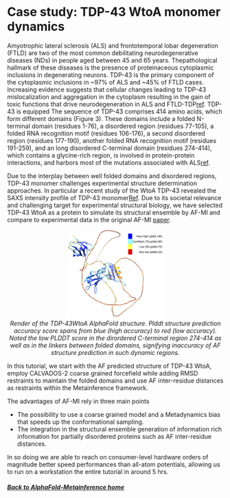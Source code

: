# Case study: TDP-43 WtoA monomer dynamics

Amyotrophic lateral sclerosis (ALS) and frontotemporal lobar degeneration (FTLD) are two of the most common debilitating neurodegenerative diseases (NDs) in people aged between 45 and 65 years. Thepathological hallmark of these diseases is the presence of proteinaceous cytoplasmic inclusions in degenerating neurons. TDP-43 is the primary component of the cytoplasmic inclusions in ~97$\%$ of ALS and ~45$\%$ of FTLD cases. Increasing evidence suggests that cellular changes leading to TDP-43 mislocalization and aggregation in the cytoplasm resulting in the gain of toxic functions that drive neurodegeneration in ALS and FTLD-TDP[ref](https://doi.org/10.1038/s41593-023-01341-4). TDP-43 is equipped The sequence of TDP-43 comprises 414 amino acids, which form different domains (Figure 3). These domains include a folded N-terminal domain (residues 1-76), a disordered region (residues 77-105), a folded RNA recognition motif (residues 106-176), a second disordered region (residues 177-190), another folded RNA recognition motif (residues 191-259), and an long disordered C-terminal domain (residues 274-414), which contains a glycine-rich region, is involved in protein-protein interactions, and harbors most of the mutations associated with ALS[ref](https://pubmed.ncbi.nlm.nih.gov/33177049/). 

Due to the interplay between well folded domains and disordered regions, TDP-43 monomer challenges experimental structure determination approaches. In particular a recent study of the WtoA TDP-43 revealed the SAXS intensity profile of TDP-43 monomer[Ref](https://www.cell.com/iscience/fulltext/S2589-0042(20)30344-8?_returnURL=https%3A%2F%2Flinkinghub.elsevier.com%2Fretrieve%2Fpii%2FS2589004220303448%3Fshowall%3Dtrue). Due to its societal relevance and challenging target for experimental structural biology, we have selected TDP-43 WtoA as a protein to simulate its structural ensemble by AF-MI and compare to experimental data in the original AF-MI [paper](https://www.biorxiv.org/content/10.1101/2023.01.19.524720v1.full).


<p align="center">
  <img src="https://github.com/vendruscolo-lab/AlphaFold-MetaInference-Tutorial/blob/main/images/TDP-43WtoA.jpg?raw=true" alt="Alt text" width="45%">
  <br>
  <em>Render of the TDP-43WtoA AlphaFold structure. Plddt structure prediction accuracy score spans from blue (high accuracy) to red (low accuracy). Noted the low PLDDT score in the dirordered C-terminal region 274-414 as well as in the linkers between folded domains, signifying inaccuracy of AF structure prediction in such dynamic regions. </em>
</p>

In this tutorial, we start with the AF predicted structure of TDP-43 WtoA, employ CALVADOS-2 coarse grained forcefield while adding RMSD restraints to maintain the folded domains and use AF inter-residue distances as restraints within the Metainference framework. 

The advantages of AF-MI rely in three main points
* The possibility to use a coarse grained model and a Metadynamics bias that speeds up the conformational sampling.
* The integration in the structural ensemble generation of information rich information for partially disordered proteins such as AF inter-residue distances.  

In so doing we are able to reach on consumer-level hardware orders of magnitude better speed performances than all-atom potentials, allowing us to run on a workstation the entire tutorial in around 5 hrs. 

##### [Back to AlphaFold-Metainference home](NAVIGATION.md)
